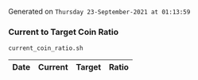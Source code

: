 Generated on `Thursday 23-September-2021 at 01:13:59`

### Current to Target Coin Ratio
`current_coin_ratio.sh`

Date|Current|Target|Ratio
---|---|---|---

